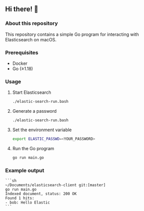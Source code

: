 ## Hi there! 👋

### About this repository
This repository contains a simple Go program for interacting with Elasticsearch on macOS.

### Prerequisites
- Docker
- Go (≥1.18)

### Usage

1. Start Elasticsearch
    ```sh
    ./elastic-search-run.bash
    ```

2. Generate a password
    ```sh
    ./elastic-search-run.bash
    ```

3. Set the environment variable
    ```sh
    export ELASTIC_PASSWD=<YOUR_PASSWORD>
    ```

4. Run the Go program
    ```sh
    go run main.go
    ```

### Example output

    ```sh
    ~/Documents/elasticsearch-client git:[master]
    go run main.go
    Indexed document, status: 200 OK
    Found 1 hits:
    - bob: Hello Elastic 
    ```
